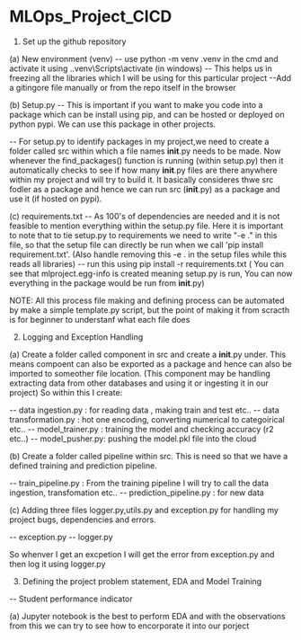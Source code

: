 # MLOps_Project_CICD


1. Set up the github repository
 
 (a) New environment (venv) -- use python -m venv .venv in the cmd and activate it using .\.venv\Scripts\activate (in windows) -- This helps us in freezing all the libraries which I will be using for this particular project
 --Add a gitingore file manually or from the repo itself in the browser

 (b) Setup.py -- This is important if you want to make you code into a package which can be install using pip, and can be hosted or deployed on python pypi. We can use this package in other projects.

 -- For setup.py to identify packages in my project,we need to create a folder called src within which a file names __init__.py needs to be made. Now whenever the find_packages() function is running (within setup.py) then it automatically checks to see if how many __init__.py files are there anywhere within my project and will try to build it. It basically consideres thwe src fodler as a package and hence we can run src (__init__.py) as a package and use it (if hosted on pypi).

 (c) requirements.txt -- As 100's of dependencies are needed and it is not feasible to mention everything within the setup.py file. Here it is important to note that to tie setup.py to requirements we need to write "-e ." in this file, so that the setup file can directly be run when we call 'pip install requirement.txt'. (Also handle removing this -e . in the setup files while this reads all libraries) -- run this using pip install -r requirements.txt ( You can see that mlproject.egg-info is created meaning setup.py is run, You can now everything in the package would be run from __init__.py)

 NOTE: All this process file making and defining process can be automated by make a simple template.py script, but the point of making it from scracth is for beginner to understanf what each file does

 2. Logging and Exception Handling
 
 (a) Create a folder called component in src and create a __init__.py under. This means compoent can also be exported as a package and hence can also be imported to someother file location. (This component may be handling extracting data from other databases and using it or ingesting it in our project) So within this I create:
 
 -- data ingestion.py : for reading data , making train and test etc..
 -- data transformation.py : hot one encoding, converting numerical to categoirical etc..
 -- model_trainer.py : training the model and checking accuracy (r2 etc..)
 -- model_pusher.py: pushing the model.pkl file into the cloud

 (b) Create a folder called pipeline within src. This is need so that we have a defined training and prediction pipeline. 

 -- train_pipeline.py : From the training pipeline I will try to call the data ingestion, transfomation etc..
 -- prediction_pipeline.py : for new data

 (c) Adding three files logger.py,utils.py and exception.py for handling my project bugs, dependencies and errors.

 -- exception.py
 -- logger.py

 So whenver I get an excpetion I will get the error from exception.py and then log it using logger.py


 3. Defining the project problem statement, EDA and Model Training

 -- Student performance indicator 

 (a) Jupyter notebook is the best to perform EDA and with the observations from this we can try to see how to encorporate it into our porject

